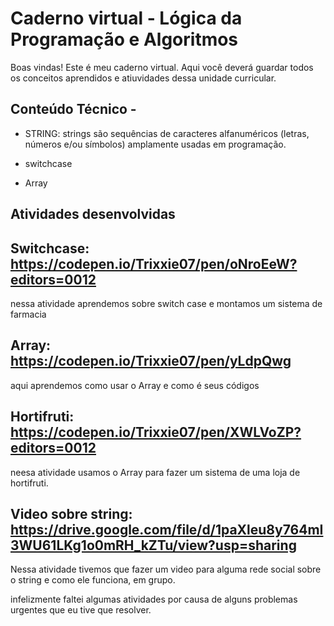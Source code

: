 # Caderno virtual - Lógica da Programação e Algoritmos
Boas vindas! Este é meu caderno virtual. Aqui você deverá guardar todos os conceitos aprendidos e atiuvidades dessa unidade curricular. 


## Conteúdo Técnico -
- STRING:
   strings são sequências de caracteres alfanuméricos (letras, números e/ou símbolos) amplamente usadas em programação.
  
- switchcase
  
- Array
  

## Atividades desenvolvidas

## Switchcase: https://codepen.io/Trixxie07/pen/oNroEeW?editors=0012 
nessa atividade aprendemos sobre switch case e montamos um sistema de farmacia
## Array: https://codepen.io/Trixxie07/pen/yLdpQwg
aqui aprendemos como usar o Array e como é seus códigos
## Hortifruti: https://codepen.io/Trixxie07/pen/XWLVoZP?editors=0012
neesa atividade usamos o Array para fazer um sistema de uma loja de hortifruti.
## Video sobre string:  https://drive.google.com/file/d/1paXleu8y764mI3WU61LKg1o0mRH_kZTu/view?usp=sharing
Nessa atividade tivemos que fazer um video para alguma rede social sobre o string e como ele funciona, em grupo.

infelizmente faltei algumas atividades por causa de alguns problemas urgentes que eu tive que resolver.
